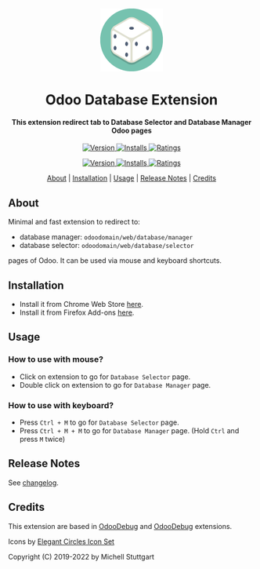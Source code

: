 <h1 align="center">
  <br>
  <a href="https://chrome.google.com/webstore/detail/odoo-manager-database/mfcpcmfdckoedbnlebbocchokkapdoce?utm_source=chrome-ntp-icon">
  <img src="extension/assets/128.png"></a>
  <br>
  <br>
  Odoo Database Extension
  <br>
</h1>

<h4 align="center">This extension redirect tab to Database Selector and Database Manager Odoo pages</h4>

<p align="center">
  <a href="https://chrome.google.com/webstore/detail/odoo-manager-database/mfcpcmfdckoedbnlebbocchokkapdoce?utm_source=chrome-ntp-icon">
    <img src="https://img.shields.io/chrome-web-store/v/mfcpcmfdckoedbnlebbocchokkapdoce.svg?label=Chrome&color=76c2af&style=flat-square" alt="Version">
  </a>
  <a href="https://chrome.google.com/webstore/detail/odoo-manager-database/mfcpcmfdckoedbnlebbocchokkapdoce?utm_source=chrome-ntp-icon">
    <img src="https://img.shields.io/chrome-web-store/users/mfcpcmfdckoedbnlebbocchokkapdoce.svg?label=Install&color=76c2af&style=flat-square" alt="Installs">
  </a>
  <a href="https://chrome.google.com/webstore/detail/odoo-manager-database/mfcpcmfdckoedbnlebbocchokkapdoce?utm_source=chrome-ntp-icon">
      <img src="https://img.shields.io/chrome-web-store/rating/mfcpcmfdckoedbnlebbocchokkapdoce.svg?label=Rating&color=76c2af&style=flat-square" alt="Ratings">
  </a>
</p>

<p align="center">
  <a href="https://addons.mozilla.org/en-US/firefox/addon/odoo-manager-database/">
    <img src="https://img.shields.io/amo/v/odoo-manager-database.svg?label=Firefox&color=76c2af&style=flat-square" alt="Version">
  </a>
  <a href="https://addons.mozilla.org/en-US/firefox/addon/odoo-manager-database/">
    <img src="https://img.shields.io/amo/users/odoo-manager-database.svg?label=Install&color=76c2af&style=flat-square" alt="Installs">
  </a>
  <a href="https://addons.mozilla.org/en-US/firefox/addon/odoo-manager-database/">
      <img src="https://img.shields.io/amo/rating/odoo-manager-database.svg?label=Rating&color=76c2af&style=flat-square" alt="Ratings">
  </a>
</p>

<p align="center">
  <a href="#about">About</a> |
  <a href="#installation">Installation</a> |
  <a href="#usage">Usage</a> |
  <a href="#release-notes">Release Notes</a> | 
  <a href="#credits">Credits</a>
</p>

## About

Minimal and fast extension to redirect to: 

* database manager: `odoodomain/web/database/manager`
* database selector: `odoodomain/web/database/selector`

pages of Odoo. It can be used via mouse and keyboard shortcuts.

## Installation

* Install it from Chrome Web Store [here](https://chrome.google.com/webstore/detail/odoo-manager-database/mfcpcmfdckoedbnlebbocchokkapdoce?utm_source=chrome-ntp-icon).
* Install it from Firefox Add-ons [here](https://addons.mozilla.org/pt-BR/firefox/addon/odoo-manager-database/).

## Usage

### How to use with mouse?
- Click on extension to go for `Database Selector` page.
- Double click on extension to go for `Database Manager` page.

### How to use with keyboard?
- Press `Ctrl + M` to go for `Database Selector` page.
- Press `Ctrl + M + M` to go for `Database Manager` page. (Hold `Ctrl` and press `M` twice)

## Release Notes

See [changelog](CHANGELOG.md).

## Credits

This extension are based in [OdooDebug](https://github.com/pga-odoo/OdooDebug) and [OdooDebug](https://github.com/atularvind/OdooDebug) extensions.

Icons by [Elegant Circles Icon Set](https://dohliam.github.io/elegant-circles/?ref=iconduck.com)

Copyright (C) 2019-2022 by Michell Stuttgart
